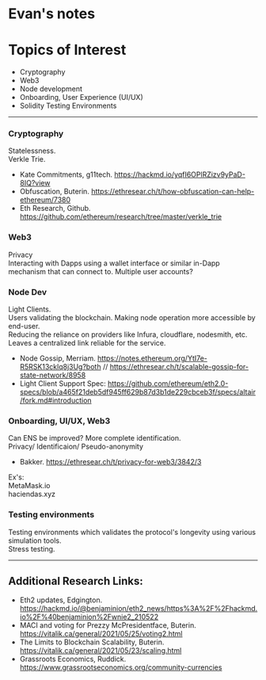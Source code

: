 # Evan's notes 
    
# Topics of Interest
- Cryptography
- Web3
- Node development
- Onboarding, User Experience (UI/UX)
- Solidity Testing Environments
___________________________________________________________________
  
### Cryptography
Statelessness. <br />
Verkle Trie. <br />
  - Kate Commitments, g11tech. https://hackmd.io/yqfI6OPlRZizv9yPaD-8IQ?view
  - Obfuscation, Buterin. https://ethresear.ch/t/how-obfuscation-can-help-ethereum/7380
  - Eth Research, Github. https://github.com/ethereum/research/tree/master/verkle_trie
  
### Web3
Privacy <br />
Interacting with Dapps using a wallet interface or similar in-Dapp mechanism that can connect to. Multiple user accounts?<br />

### Node Dev
Light Clients.<br />
Users validating the blockchain. Making node operation more accessible by end-user.<br />
Reducing the reliance on providers like Infura, cloudflare, nodesmith, etc. Leaves a centralized link reliable for the service.<br />
  - Node Gossip, Merriam. https://notes.ethereum.org/YtI7e-R5RSK13cklq8j3Ug?both // https://ethresear.ch/t/scalable-gossip-for-state-network/8958
  - Light Client Support Spec: https://github.com/ethereum/eth2.0-specs/blob/a465f21deb5df945ff629b87d3b1de229cbceb3f/specs/altair/fork.md#introduction
  
### Onboarding, UI/UX, Web3
Can ENS be improved? More complete identification.<br />
Privacy/ Identificaion/ Pseudo-anonymity<br />
  - Bakker. https://ethresear.ch/t/privacy-for-web3/3842/3
 
 Ex's:<br />
 MetaMask.io<br />
 haciendas.xyz<br />
 
 ### Testing environments
 Testing environments which validates the protocol's longevity using various simulation tools.<br />
 Stress testing.<br />
 ________________________________________________________________________________________________________
 
## Additional Research Links:
- Eth2 updates, Edgington. https://hackmd.io/@benjaminion/eth2_news/https%3A%2F%2Fhackmd.io%2F%40benjaminion%2Fwnie2_210522
- MACI and voting for Prezzy McPresidentface, Buterin. https://vitalik.ca/general/2021/05/25/voting2.html
- The Limits to Blockchain Scalability, Buterin. https://vitalik.ca/general/2021/05/23/scaling.html
- Grassroots Economics, Ruddick. https://www.grassrootseconomics.org/community-currencies
